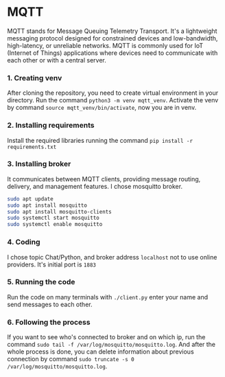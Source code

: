 # MQTT
MQTT stands for Message Queuing Telemetry Transport. It's a lightweight messaging protocol designed for constrained devices and low-bandwidth, high-latency, or unreliable networks. MQTT is commonly used for IoT (Internet of Things) applications where devices need to communicate with each other or with a central server.
### 1. Creating venv
After cloning the repository, you need to create virtual environment in your directory. Run the command `python3 -m venv mqtt_venv`. Activate the venv by command `source mqtt_venv/bin/activate`, now you are in venv.
### 2. Installing requirements
Install the required libraries running the command `pip install -r requirements.txt`
### 3. Installing broker
It communicates between MQTT clients, providing message routing, delivery, and management features. I chose mosquitto broker.
```bash
sudo apt update
sudo apt install mosquitto
sudo apt install mosquitto-clients
sudo systemctl start mosquitto
sudo systemctl enable mosquitto
```
### 4. Coding
I chose topic Chat/Python, and broker address `localhost` not to use online providers. It's initial port is `1883`
### 5. Running the code
Run the code on many terminals with `./client.py` enter your name and send messages to each other.
### 6. Following the process
If you want to see who's connected to broker and on which ip, run the command `sudo tail -f /var/log/mosquitto/mosquitto.log`.
And after the whole process is done, you can delete information about previous connection by command `sudo truncate -s 0 /var/log/mosquitto/mosquitto.log`.
